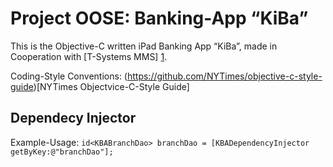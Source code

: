 Project OOSE: Banking-App “KiBa”
================================

This is the Objective-C written iPad Banking App “KiBa”, made in Cooperation with [T-Systems MMS] [1].

Coding-Style Conventions: (https://github.com/NYTimes/objective-c-style-guide)[NYTimes Objectvice-C-Style Guide]

## Dependecy Injector
Example-Usage: `id<KBABranchDao> branchDao = [KBADependencyInjector getByKey:@"branchDao"];`

[1]: http://www.t-systems-mms.com/25320 "T-Systems MMS Hamburg Contact"